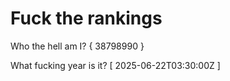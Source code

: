 # Fuck the rankings

Who the hell am I?
{ 38798990 }

What fucking year is it?
[ 2025-06-22T03:30:00Z ]
